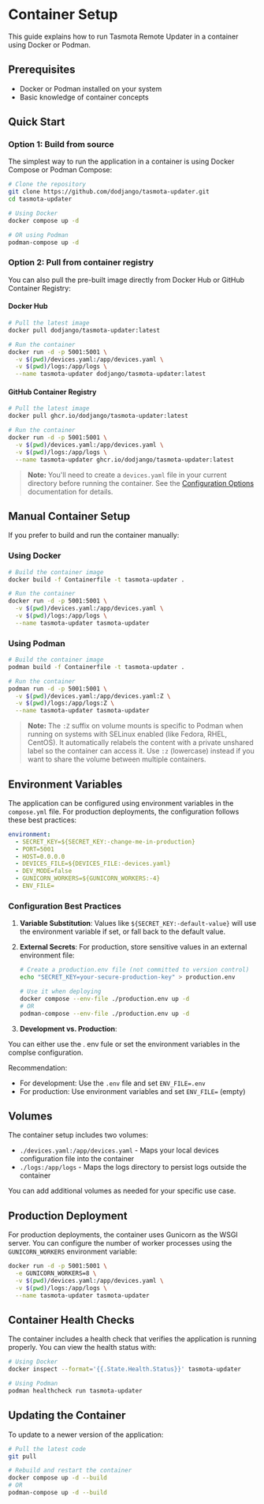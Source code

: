 # Container Setup

This guide explains how to run Tasmota Remote Updater in a container using Docker or Podman.

## Prerequisites

- Docker or Podman installed on your system
- Basic knowledge of container concepts

## Quick Start

### Option 1: Build from source

The simplest way to run the application in a container is using Docker Compose or Podman Compose:

```bash
# Clone the repository
git clone https://github.com/dodjango/tasmota-updater.git
cd tasmota-updater

# Using Docker
docker compose up -d

# OR using Podman
podman-compose up -d
```

### Option 2: Pull from container registry

You can also pull the pre-built image directly from Docker Hub or GitHub Container Registry:

#### Docker Hub

```bash
# Pull the latest image
docker pull dodjango/tasmota-updater:latest

# Run the container
docker run -d -p 5001:5001 \
  -v $(pwd)/devices.yaml:/app/devices.yaml \
  -v $(pwd)/logs:/app/logs \
  --name tasmota-updater dodjango/tasmota-updater:latest
```

#### GitHub Container Registry

```bash
# Pull the latest image
docker pull ghcr.io/dodjango/tasmota-updater:latest

# Run the container
docker run -d -p 5001:5001 \
  -v $(pwd)/devices.yaml:/app/devices.yaml \
  -v $(pwd)/logs:/app/logs \
  --name tasmota-updater ghcr.io/dodjango/tasmota-updater:latest
```

> **Note:** You'll need to create a `devices.yaml` file in your current directory before running the container. See the [Configuration Options](configuration.md) documentation for details.

## Manual Container Setup

If you prefer to build and run the container manually:

### Using Docker

```bash
# Build the container image
docker build -f Containerfile -t tasmota-updater .

# Run the container
docker run -d -p 5001:5001 \
  -v $(pwd)/devices.yaml:/app/devices.yaml \
  -v $(pwd)/logs:/app/logs \
  --name tasmota-updater tasmota-updater
```

### Using Podman

```bash
# Build the container image
podman build -f Containerfile -t tasmota-updater .

# Run the container
podman run -d -p 5001:5001 \
  -v $(pwd)/devices.yaml:/app/devices.yaml:Z \
  -v $(pwd)/logs:/app/logs:Z \
  --name tasmota-updater tasmota-updater
```

> **Note:** The `:Z` suffix on volume mounts is specific to Podman when running on systems with SELinux enabled (like Fedora, RHEL, CentOS). It automatically relabels the content with a private unshared label so the container can access it. Use `:z` (lowercase) instead if you want to share the volume between multiple containers.

## Environment Variables

The application can be configured using environment variables in the `compose.yml` file. For production deployments, the configuration follows these best practices:

```yaml
environment:
  - SECRET_KEY=${SECRET_KEY:-change-me-in-production}
  - PORT=5001
  - HOST=0.0.0.0
  - DEVICES_FILE=${DEVICES_FILE:-devices.yaml}
  - DEV_MODE=false
  - GUNICORN_WORKERS=${GUNICORN_WORKERS:-4}
  - ENV_FILE=
```

### Configuration Best Practices

1. **Variable Substitution**: Values like `${SECRET_KEY:-default-value}` will use the environment variable if set, or fall back to the default value.

2. **External Secrets**: For production, store sensitive values in an external environment file:
   ```bash
   # Create a production.env file (not committed to version control)
   echo "SECRET_KEY=your-secure-production-key" > production.env
   
   # Use it when deploying
   docker compose --env-file ./production.env up -d
   # OR
   podman-compose --env-file ./production.env up -d
   ```

3. **Development vs. Production**:

You can either use the . env fule or set the environment variables in the complse configuration.

Recommendation:
   - For development: Use the `.env` file and set `ENV_FILE=.env`
   - For production: Use environment variables and set `ENV_FILE=` (empty)

## Volumes

The container setup includes two volumes:

- `./devices.yaml:/app/devices.yaml` - Maps your local devices configuration file into the container
- `./logs:/app/logs` - Maps the logs directory to persist logs outside the container

You can add additional volumes as needed for your specific use case.

## Production Deployment

For production deployments, the container uses Gunicorn as the WSGI server. You can configure the number of worker processes using the `GUNICORN_WORKERS` environment variable:

```bash
docker run -d -p 5001:5001 \
  -e GUNICORN_WORKERS=8 \
  -v $(pwd)/devices.yaml:/app/devices.yaml \
  -v $(pwd)/logs:/app/logs \
  --name tasmota-updater tasmota-updater
```

## Container Health Checks

The container includes a health check that verifies the application is running properly. You can view the health status with:

```bash
# Using Docker
docker inspect --format='{{.State.Health.Status}}' tasmota-updater

# Using Podman
podman healthcheck run tasmota-updater
```

## Updating the Container

To update to a newer version of the application:

```bash
# Pull the latest code
git pull

# Rebuild and restart the container
docker compose up -d --build
# OR
podman-compose up -d --build
```

